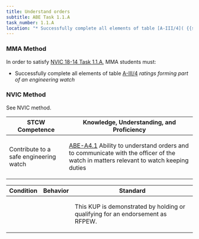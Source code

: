 ```yaml
---
title: Understand orders
subtitle: ABE Task 1.1.A 
task_number: 1.1.A
location: "* Successfully complete all elements of table [A-III/4]( {{site.baseurl}}/tables/34) *ratings forming part of an engineering watch*" 
---
```



### MMA Method

In order to satisfy  [NVIC 18-14  Task  1.1.A]({{site.baseurl}}/assets/images/nvic-18-14.pdf), MMA students must:

* Successfully complete all elements of table [A-III/4]( {{site.baseurl}}/tables/34) *ratings forming part of an engineering watch*


### NVIC Method

<a onclick="togglevisibility('nvic_methods')" >See NVIC method.</a>

<div id='nvic_methods' class='hide'>

<table>
<thead>
<tr>
<th class='forty'> STCW Competence </th>
<th class='sixty'> Knowledge, Understanding, and Proficiency </th>
</tr>
</thead>




<tbody>
<tr><td markdown='1'>

Contribute to a safe engineering watch

</td><td markdown='1'>

[ABE-A4.1](../../tables/35.html#ABE-A4.1) Ability to understand orders and to communicate with the officer of the watch in matters relevant to watch keeping duties

</td></tr>


</tbody>
</table>


<table>
<thead>
<tr><th class='twenty'>  Condition </th><th class='twenty'> Behavior </th><th  class='sixty'>Standard </th></tr>
</thead>
<tbody >



<tr><td markdown='1'>


</td><td markdown='1'>


<br>

<div class="tooltip">
<span class="tooltiptext">
</span>
</div>


</td><td markdown='1'>

This KUP is demonstrated by holding or qualifying for an endorsement as RFPEW. 

</td></tr>
</tbody>
</table>
</div>
